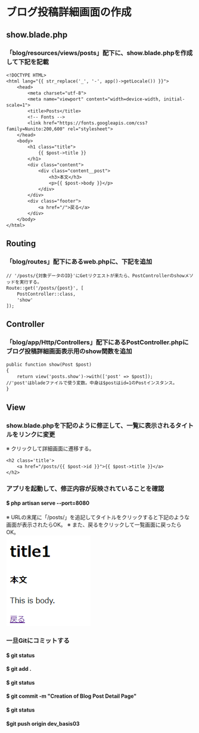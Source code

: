 # ブログ投稿詳細画面の作成

## show.blade.php

### 「blog/resources/views/posts」配下に、show.blade.phpを作成して下記を記載

    <!DOCTYPE HTML>
    <html lang="{{ str_replace('_', '-', app()->getLocale()) }}">
        <head>
            <meta charset="utf-8">
            <meta name="viewport" content="width=device-width, initial-scale=1">
            <title>Posts</title>
            <!-- Fonts -->
            <link href="https://fonts.googleapis.com/css?family=Nunito:200,600" rel="stylesheet">
        </head>
        <body>
            <h1 class="title">
                {{ $post->title }}
            </h1>
            <div class="content">
                <div class="content__post">
                    <h3>本文</h3>
                    <p>{{ $post->body }}</p>    
                </div>
            </div>
            <div class="footer">
                <a href="/">戻る</a>
            </div>
        </body>
    </html>

## Routing

### 「blog/routes」配下にあるweb.phpに、下記を追加

    // '/posts/{対象データのID}'にGetリクエストが来たら、PostControllerのshowメソッドを実行する。
    Route::get('/posts/{post}', [
        PostController::class,
        'show'
    ]);

## Controller

### 「blog/app/Http/Controllers」配下にあるPostController.phpにブログ投稿詳細画面表示用のshow関数を追加

    public function show(Post $post)
    {
        return view('posts.show')->with(['post' => $post]);
    //'post'はbladeファイルで使う変数。中身は$postはid=1のPostインスタンス。
    }

## View

### show.blade.phpを下記のように修正して、一覧に表示されるタイトルをリンクに変更
※ クリックして詳細画面に遷移する。

    <h2 class='title'>
        <a href="/posts/{{ $post->id }}">{{ $post->title }}</a>
    </h2>

### アプリを起動して、修正内容が反映されていることを確認
#### $ php artisan serve --port=8080
※ URLの末尾に「/posts/」を追記してタイトルをクリックすると下記のような画面が表示されたらOK。
※ また、戻るをクリックして一覧画面に戻ったらOK。    
![Alt text](../../img/08-3_2_1.png)

### 一旦Gitにコミットする
#### $ git status
#### $ git add .
#### $ git status
#### $ git commit -m "Creation of Blog Post Detail Page"
#### $ git status
#### $git push origin dev_basis03
